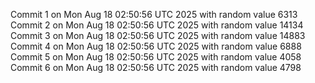 Commit 1 on Mon Aug 18 02:50:56 UTC 2025 with random value 6313
Commit 2 on Mon Aug 18 02:50:56 UTC 2025 with random value 14134
Commit 3 on Mon Aug 18 02:50:56 UTC 2025 with random value 14883
Commit 4 on Mon Aug 18 02:50:56 UTC 2025 with random value 6888
Commit 5 on Mon Aug 18 02:50:56 UTC 2025 with random value 4058
Commit 6 on Mon Aug 18 02:50:56 UTC 2025 with random value 4798
